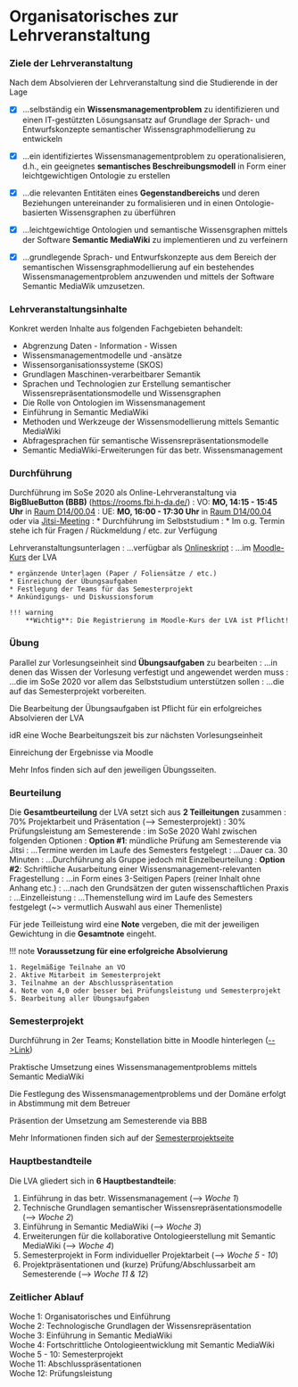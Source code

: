 # Organisatorisches zur Lehrveranstaltung


### Ziele der Lehrveranstaltung

Nach dem Absolvieren der Lehrveranstaltung sind die Studierende in der Lage

* [x] ...selbständig ein **Wissensmanagementproblem** zu identifizieren und einen IT-gestützten Lösungsansatz auf Grundlage der Sprach- und Entwurfskonzepte semantischer Wissensgraphmodellierung zu entwickeln
* [x] ...ein identifiziertes Wissensmanagementproblem zu operationalisieren, d.h., ein geeignetes **semantisches Beschreibungsmodell** in Form einer leichtgewichtigen Ontologie zu erstellen
* [x] ...die relevanten Entitäten eines **Gegenstandbereichs** und deren Beziehungen untereinander zu formalisieren und in einen Ontologie-basierten Wissensgraphen zu überführen
* [x] ...leichtgewichtige Ontologien und semantische Wissensgraphen mittels der Software **Semantic MediaWiki** zu implementieren und zu verfeinern
* [x] ...grundlegende Sprach- und Entwurfskonzepte aus dem Bereich der semantischen Wissensgraphmodellierung auf ein bestehendes Wissensmanagementproblem anzuwenden und mittels der Software Semantic MediaWik umzusetzen.


### Lehrveranstaltungsinhalte

Konkret werden Inhalte aus folgenden Fachgebieten behandelt:

* Abgrenzung Daten - Information - Wissen
* Wissensmanagementmodelle und -ansätze
* Wissensorganisationssysteme (SKOS)
* Grundlagen Maschinen-verarbeitbarer Semantik
* Sprachen und Technologien zur Erstellung semantischer Wissensrepräsentationsmodelle und Wissensgraphen
* Die Rolle von Ontologien im Wissensmanagement
* Einführung in Semantic MediaWiki
* Methoden und Werkzeuge der Wissensmodellierung mittels Semantic MediaWiki
* Abfragesprachen für semantische Wissensrepräsentationsmodelle
* Semantic MediaWiki-Erweiterungen für das betr. Wissensmanagement



### Durchführung

Durchführung im SoSe 2020 als Online-Lehrveranstaltung via **BigBlueButton (BBB)** (<https://rooms.fbi.h-da.de/>)
: VO: **MO, 14:15 - 15:45 Uhr** in [Raum D14/00.04](<https://rooms.fbi.h-da.de/D14/00.04>)
: UE: **MO, 16:00 - 17:30 Uhr** in [Raum D14/00.04](<https://rooms.fbi.h-da.de/D14/00.04>) oder via [Jitsi-Meeting](<https://meet.fbi.h-da.de/>)
: * Durchführung im Selbststudium
: * Im o.g. Termin stehe ich für Fragen / Rückmeldung / etc. zur Verfügung

Lehrveranstaltungsunterlagen
: ...verfügbar als [Onlineskript](...) 
: ...im [Moodle-Kurs](...) der LVA

    * ergänzende Unterlagen (Paper / Foliensätze / etc.)
    * Einreichung der Übungsaufgaben
    * Festlegung der Teams für das Semesterprojekt
    * Ankündigungs- und Diskussionsforum

    !!! warning
        **Wichtig**: Die Registrierung im Moodle-Kurs der LVA ist Pflicht!


### Übung

Parallel zur Vorlesungseinheit sind **Übungsaufgaben** zu bearbeiten 
: ...in denen das Wissen der Vorlesung verfestigt und angewendet werden muss
: ...die im SoSe 2020 vor allem das Selbststudium unterstützen sollen
: ...die auf das Semesterprojekt vorbereiten.


Die Bearbeitung der Übungsaufgaben ist Pflicht für ein erfolgreiches Absolvieren der LVA

idR eine Woche Bearbeitungszeit bis zur nächsten Vorlesungseinheit

Einreichung der Ergebnisse via Moodle

Mehr Infos finden sich auf den jeweiligen Übungsseiten.


### Beurteilung

Die **Gesamtbeurteilung** der LVA setzt sich aus **2 Teilleitungen** zusammen
: 70% Projektarbeit und Präsentation (--> Semesterprojekt)
: 30% Prüfungsleistung am Semesterende 
    : im SoSe 2020 Wahl zwischen folgenden Optionen
        : **Option #1**: mündliche Prüfung am Semesterende via Jitsi
            : ...Termine werden im Laufe des Semesters festgelegt
            : ...Dauer ca. 30 Minuten
            : ...Durchführung als Gruppe jedoch mit Einzelbeurteilung
        : **Option #2**: Schriftliche Ausarbeitung einer Wissensmanagement-relevanten Fragestellung 
            : ...in Form eines 3-Seitigen Papers (reiner Inhalt ohne Anhang etc.)
            : ...nach den Grundsätzen der guten wissenschaftlichen Praxis
            : ...Einzelleistung
            : ...Themenstellung wird im Laufe des Semesters festgelegt (~> vermutlich Auswahl aus einer Themenliste)
            

Für jede Teilleistung wird eine **Note** vergeben, die mit der jeweiligen Gewichtung in die **Gesamtnote** eingeht.


!!! note
    **Voraussetzung für eine erfolgreiche Absolvierung**

    1. Regelmäßige Teilnahe an VO
    2. Aktive Mitarbeit im Semesterprojekt
    3. Teilnahme an der Abschlusspräsentation
    4. Note von 4,0 oder besser bei Prüfungsleistung und Semesterprojekt
    5. Bearbeitung aller Übungsaufgaben






### Semesterprojekt

Durchführung in 2er Teams; Konstellation bitte in Moodle hinterlegen ([-->Link](https://lernen.h-da.de/mod/data/view.php?id=357528))

Praktische Umsetzung eines Wissensmanagementproblems mittels Semantic MediaWiki

Die Festlegung des Wissensmanagementproblems und der Domäne erfolgt in Abstimmung mit dem Betreuer

Präsention der Umsetzung am Semesterende via BBB

Mehr Informationen finden sich auf der [Semesterprojektseite](...)



### Hauptbestandteile

Die LVA gliedert sich in **6 Hauptbestandteile**:

1. Einführung in das betr. Wissensmanagement (--> _Woche 1_)
2. Technische Grundlagen semantischer Wissensrepräsentationsmodelle (--> _Woche 2_)
3. Einführung in Semantic MediaWiki (--> _Woche 3_)
4. Erweiterungen für die kollaborative Ontologieerstellung mit Semantic MediaWiki (--> _Woche 4_)
5. Semesterprojekt in Form individueller Projektarbeit (--> _Woche 5 - 10_)
6. Projektpräsentationen und (kurze) Prüfung/Abschlussarbeit am Semesterende (--> _Woche 11 & 12_)


### Zeitlicher Ablauf

Woche 1: Organisatorisches und Einführung  
Woche 2: Technologische Grundlagen der Wissensrepräsentation  
Woche 3: Einführung in Semantic MediaWiki  
Woche 4: Fortschrittliche Ontologieentwicklung mit Semantic MediaWiki   
Woche 5 - 10: Semesterprojekt  
Woche 11: Abschlusspräsentationen  
Woche 12: Prüfungsleistung  